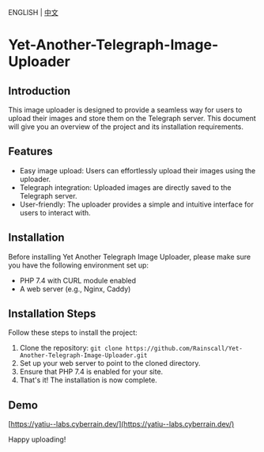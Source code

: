 ENGLISH | [中文](./README_CN.md)
# Yet-Another-Telegraph-Image-Uploader

## Introduction

This image uploader is designed to provide a seamless way for users to upload their images and store them on the Telegraph server. This document will give you an overview of the project and its installation requirements.

## Features

- Easy image upload: Users can effortlessly upload their images using the uploader.
- Telegraph integration: Uploaded images are directly saved to the Telegraph server.
- User-friendly: The uploader provides a simple and intuitive interface for users to interact with.

## Installation

Before installing Yet Another Telegraph Image Uploader, please make sure you have the following environment set up:

- PHP 7.4 with CURL module enabled
- A web server (e.g., Nginx, Caddy)

## Installation Steps

Follow these steps to install the project:

1. Clone the repository: `git clone https://github.com/Rainscall/Yet-Another-Telegraph-Image-Uploader.git`
2. Set up your web server to point to the cloned directory.
3. Ensure that PHP 7.4 is enabled for your site.
4. That's it! The installation is now complete.

## Demo
[https://yatiu--labs.cyberrain.dev/](https://yatiu--labs.cyberrain.dev/)

Happy uploading!
